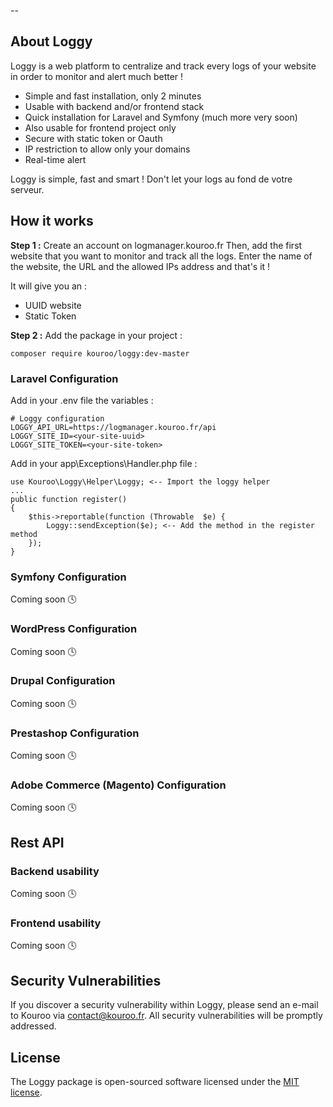-- 

## About Loggy

Loggy is a web platform to centralize and track every logs of your website in order to monitor and alert much better !

- Simple and fast installation, only 2 minutes
- Usable with backend and/or frontend stack
- Quick installation for Laravel and Symfony (much more very soon)
- Also usable for frontend project only
- Secure with static token or Oauth
- IP restriction to allow only your domains
- Real-time alert

Loggy is simple, fast and smart ! Don't let your logs au fond de votre serveur.  

## How it works

**Step 1 :**
Create an account on logmanager.kouroo.fr
Then, add the first website that you want to monitor and track all the logs.
Enter the name of the website, the URL and the allowed IPs address and that's it !

It will give you an :
- UUID website
- Static Token
 
**Step 2 :**
Add the package in your project :

    composer require kouroo/loggy:dev-master

### Laravel Configuration
Add in your .env file the variables :

    # Loggy configuration
    LOGGY_API_URL=https://logmanager.kouroo.fr/api
    LOGGY_SITE_ID=<your-site-uuid>
    LOGGY_SITE_TOKEN=<your-site-token>

Add in your app\Exceptions\Handler.php file :

    use Kouroo\Loggy\Helper\Loggy; <-- Import the loggy helper
    ...
    public function register()
    {
	    $this->reportable(function (Throwable  $e) {
		    Loggy::sendException($e); <-- Add the method in the register method
		});
	}

### Symfony Configuration
Coming soon 🕓

### WordPress Configuration
Coming soon 🕓

### Drupal Configuration
Coming soon 🕓

### Prestashop Configuration
Coming soon 🕓

### Adobe Commerce (Magento) Configuration
Coming soon 🕓

## Rest API
### Backend usability
Coming soon 🕓

### Frontend usability
Coming soon 🕓

## Security Vulnerabilities

If you discover a security vulnerability within Loggy, please send an e-mail to Kouroo via [contact@kouroo.fr](mailto:contact@kouroo.fr). All security vulnerabilities will be promptly addressed.

## License

The Loggy package is open-sourced software licensed under the [MIT license](https://opensource.org/licenses/MIT).